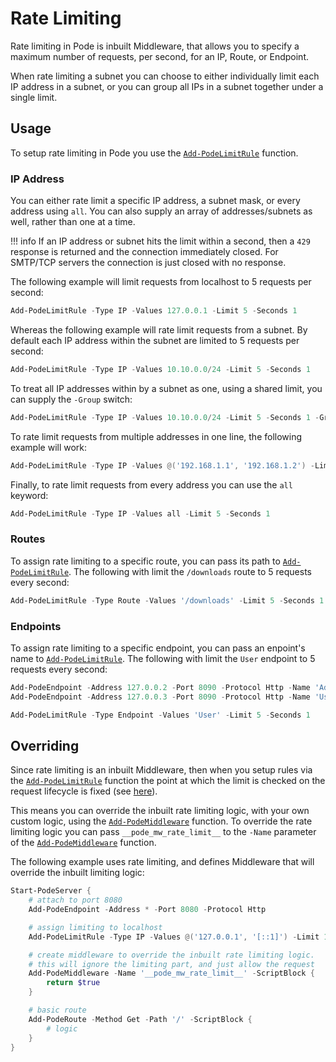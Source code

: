 # Rate Limiting

Rate limiting in Pode is inbuilt Middleware, that allows you to specify a maximum number of requests, per second, for an IP, Route, or Endpoint.

When rate limiting a subnet you can choose to either individually limit each IP address in a subnet, or you can group all IPs in a subnet together under a single limit.

## Usage

To setup rate limiting in Pode you use the [`Add-PodeLimitRule`](../../../../Functions/Middleware/Add-PodeLimitRule) function.

### IP Address

You can either rate limit a specific IP address, a subnet mask, or every address using `all`. You can also supply an array of addresses/subnets as well, rather than one at a time.

!!! info
    If an IP address or subnet hits the limit within a second, then a `429` response is returned and the connection immediately closed. For SMTP/TCP servers the connection is just closed with no response.

The following example will limit requests from localhost to 5 requests per second:

```powershell
Add-PodeLimitRule -Type IP -Values 127.0.0.1 -Limit 5 -Seconds 1
```

Whereas the following example will rate limit requests from a subnet. By default each IP address within the subnet are limited to 5 requests per second:

```powershell
Add-PodeLimitRule -Type IP -Values 10.10.0.0/24 -Limit 5 -Seconds 1
```

To treat all IP addresses within by a subnet as one, using a shared limit, you can supply the `-Group` switch:

```powershell
Add-PodeLimitRule -Type IP -Values 10.10.0.0/24 -Limit 5 -Seconds 1 -Group
```

To rate limit requests from multiple addresses in one line, the following example will work:

```powershell
Add-PodeLimitRule -Type IP -Values @('192.168.1.1', '192.168.1.2') -Limit 5 -Seconds 1
```

Finally, to rate limit requests from every address you can use the `all` keyword:

```powershell
Add-PodeLimitRule -Type IP -Values all -Limit 5 -Seconds 1
```

### Routes

To assign rate limiting to a specific route, you can pass its path to [`Add-PodeLimitRule`](../../../../Functions/Middleware/Add-PodeLimitRule). The following with limit the `/downloads` route to 5 requests every second:

```powershell
Add-PodeLimitRule -Type Route -Values '/downloads' -Limit 5 -Seconds 1
```

### Endpoints

To assign rate limiting to a specific endpoint, you can pass an enpoint's name to [`Add-PodeLimitRule`](../../../../Functions/Middleware/Add-PodeLimitRule). The following with limit the `User` endpoint to 5 requests every second:

```powershell
Add-PodeEndpoint -Address 127.0.0.2 -Port 8090 -Protocol Http -Name 'Admin'
Add-PodeEndpoint -Address 127.0.0.3 -Port 8090 -Protocol Http -Name 'User'

Add-PodeLimitRule -Type Endpoint -Values 'User' -Limit 5 -Seconds 1
```

## Overriding

Since rate limiting is an inbuilt Middleware, then when you setup rules via the [`Add-PodeLimitRule`](../../../../Functions/Middleware/Add-PodeLimitRule) function the point at which the limit is checked on the request lifecycle is fixed (see [here](../../Overview/#order-of-running)).

This means you can override the inbuilt rate limiting logic, with your own custom logic, using the  [`Add-PodeMiddleware`](../../../../Functions/Core/Add-PodeMiddleware) function. To override the rate limiting logic you can pass `__pode_mw_rate_limit__` to the `-Name` parameter of the [`Add-PodeMiddleware`](../../../../Functions/Core/Add-PodeMiddleware) function.

The following example uses rate limiting, and defines Middleware that will override the inbuilt limiting logic:

```powershell
Start-PodeServer {
    # attach to port 8080
    Add-PodeEndpoint -Address * -Port 8080 -Protocol Http

    # assign limiting to localhost
    Add-PodeLimitRule -Type IP -Values @('127.0.0.1', '[::1]') -Limit 10 -Seconds 2

    # create middleware to override the inbuilt rate limiting logic.
    # this will ignore the limiting part, and just allow the request
    Add-PodeMiddleware -Name '__pode_mw_rate_limit__' -ScriptBlock {
        return $true
    }

    # basic route
    Add-PodeRoute -Method Get -Path '/' -ScriptBlock {
        # logic
    }
}
```
